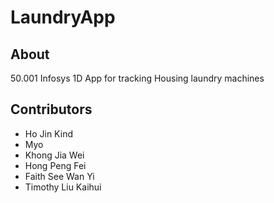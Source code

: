 # LaundryApp

## About

50.001 Infosys 1D App for tracking Housing laundry machines

## Contributors

* Ho Jin Kind
* Myo
* Khong Jia Wei
* Hong Peng Fei
* Faith See Wan Yi
* Timothy Liu Kaihui
